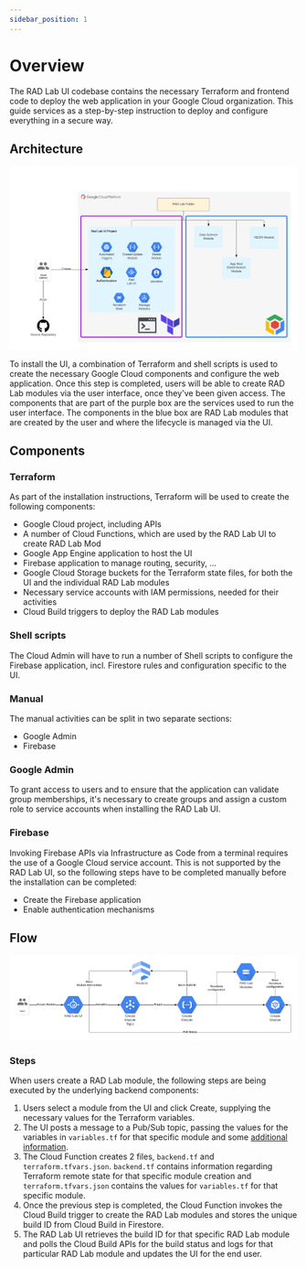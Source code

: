 ```yaml
---
sidebar_position: 1
---
```

# Overview

The RAD Lab UI codebase contains the necessary Terraform and frontend code to deploy the web application in your Google Cloud organization.  This guide services as a step-by-step instruction to deploy and configure everything in a secure way.

## Architecture

![](../../../radlab-ui/images/architecture.png)

To install the UI, a combination of Terraform and shell scripts is used to create the necessary Google Cloud components and configure the web application.  Once this step is completed, users will be able to create RAD Lab modules via the user interface, once they've been given access.  The components that are part of the purple box are the services used to run the user interface.  The components in the blue box are RAD Lab modules that are created by the user and where the lifecycle is managed via the UI.

## Components

### Terraform
As part of the installation instructions, Terraform will be used to create the following components:
- Google Cloud project, including APIs
- A number of Cloud Functions, which are used by the RAD Lab UI to create RAD Lab Mod
- Google App Engine application to host the UI
- Firebase application to manage routing, security, ...
- Google Cloud Storage buckets for the Terraform state files, for both the UI and the individual RAD Lab modules
- Necessary service accounts with IAM permissions, needed for their activities
- Cloud Build triggers to deploy the RAD Lab modules

### Shell scripts
The Cloud Admin will have to run a number of Shell scripts to configure the Firebase application, incl. Firestore rules and configuration specific to the UI.

### Manual

The manual activities can be split in two separate sections:
- Google Admin
- Firebase

### Google Admin
To grant access to users and to ensure that the application can validate group memberships, it's necessary to create groups and assign a custom role to service accounts when installing the RAD Lab UI.

### Firebase 
Invoking Firebase APIs via Infrastructure as Code from a terminal requires the use of a Google Cloud service account.  This is not supported by the RAD Lab UI, so the following steps have to be completed manually before the installation can be completed:
- Create the Firebase application
- Enable authentication mechanisms

## Flow

![](../../../radlab-ui/images/flow.png)

### Steps

When users create a RAD Lab module, the following steps are being executed by the underlying backend components:
1. Users select a module from the UI and click Create, supplying the necessary values for the Terraform variables.
2. The UI posts a message to a Pub/Sub topic, passing the values for the variables in `variables.tf` for that specific module and some [additional information](../../../radlab-ui/automation/terraform/infrastructure/function/create_deployment/index.js).
3. The Cloud Function creates 2 files, `backend.tf` and `terraform.tfvars.json`.  `backend.tf` contains information regarding Terraform remote state for that specific module creation and `terraform.tfvars.json` contains the values for `variables.tf` for that specific module.
4. Once the previous step is completed, the Cloud Function invokes the Cloud Build trigger to create the RAD Lab modules and stores the unique build ID from Cloud Build in Firestore.
5. The RAD Lab UI retrieves the build ID for that specific RAD Lab module and polls the Cloud Build APIs for the build status and logs for that particular RAD Lab module and updates the UI for the end user.